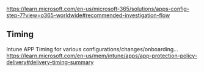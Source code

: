 https://learn.microsoft.com/en-us/microsoft-365/solutions/apps-config-step-7?view=o365-worldwide#recommended-investigation-flow

## Timing ##
Intune APP Timing for various configurations/changes/onboarding...
https://learn.microsoft.com/en-us/mem/intune/apps/app-protection-policy-delivery#delivery-timing-summary
